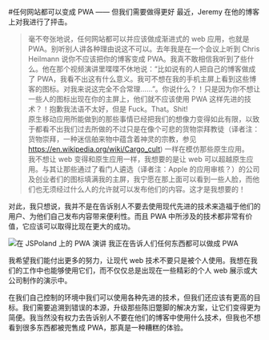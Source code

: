 #任何网站都可以变成 PWA —— 但我们需要做得更好
最近，Jeremy 在他的博客上对我进行了抨击。
>毫不夸张地说，任何网站都可以并应该做成渐进式的 web 应用，也就是 PWA。别听别人讲各种理由说这不可以。去年我是在一个会议上听到 Chris Heilmann 说你不应该把你的博客变成 PWA。我真不敢相信我听到了些什么。他在那个视频演讲里喋喋不休地说：“比如说有的人把自己的博客做成了 PWA，我看不出这有什么意义。我可不想在我的手机主屏上看到这些博客的图标。对我来说这完全不合常理……”。你说什么？！只是因为你不想让一些人的图标出现在你的主屏上，他们就不应该使用 PWA 这样先进的技术？！抱歉我法语不太好，但是 Fuck。That。Shit!  
原生移动应用所能做到的那些事情已经把我们的想像力变得如此有限，以致于都看不出我们过去所做的不过只是在像个可悲的货物崇拜教徒（译者注：货物崇拜，一种迷信舶来物中蕴含着神灵的宗教，参见 <https://en.wikipedia.org/wiki/Cargo_cult>) 一样在模仿那些原生应用。  
我不想让 web 变得和原生应用一样，我想要的是让 web 可以超越原生应用。与其让那些通过了看门人遴选（译者注：Apple 的应用审核？）的公司及创业者们的图标填满我的主屏，我宁愿在那上面可以看到一些人脸，而他们也无须经过什么人的允许就可以发布他们的内容。这才是我想要的！

对此，我只想说，我并不是在告诉别人不要去使用现代先进的技术来造福于他们的用户、为他们自己发布内容带来便利性。而且 PWA 中所涉及的技术都非常有价值，它应该可以取得比现在更大的成功。

![在 JSPoland 上的 PWA 演讲](https://christianheilmann.com/wp-content/uploads/2017/06/ShareX_2017-06-27_16-52-48-1009x1024.jpg)
我正在告诉人们任何东西都可以做成 PWA

我希望我们能付出更多的努力，让现代 web 技术不要只是被个人使用。我想在我们的工作中也能够使用它们，而不仅仅总是出现在一些精彩的个人 web 展示或大公司制作的演示中。

在我们自己控制的环境中我们可以使用各种先进的技术，但我们还应该有更高的目标。我们需要追溯到错误的本源，升级那些陈旧蹩脚的解决方案，让它们变得更为简便。我当然没有权力去告诉别人不要在他们的博客中使用什么技术，但我也不想看到很多东西都被兜售成 PWA，那真是一种糟糕的体验。
